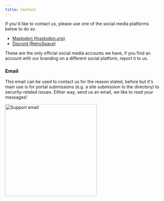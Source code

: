 ```yaml
---
title: Contact
---
```


If you'd like to contact us, please use one of the social media platforms below to do so.

- [Mastodon (fosstodon.org)](https://fosstodon.org/@surfscape)
- [Discord (RetroSpace)](/community)

These are the only official social media accounts we have, if you find an account with our branding on a different social platform, report it to us.

### Email

This email can be used to contact us for the reason stated, before but it's main use is for portal submissions (e.g. a site submission to the directory) to security-related issues.
Either way, send us an email, we like to read your messages!

<img src="/static/images/others/hidden.svg" alt="Support email" style="width:300px;">
